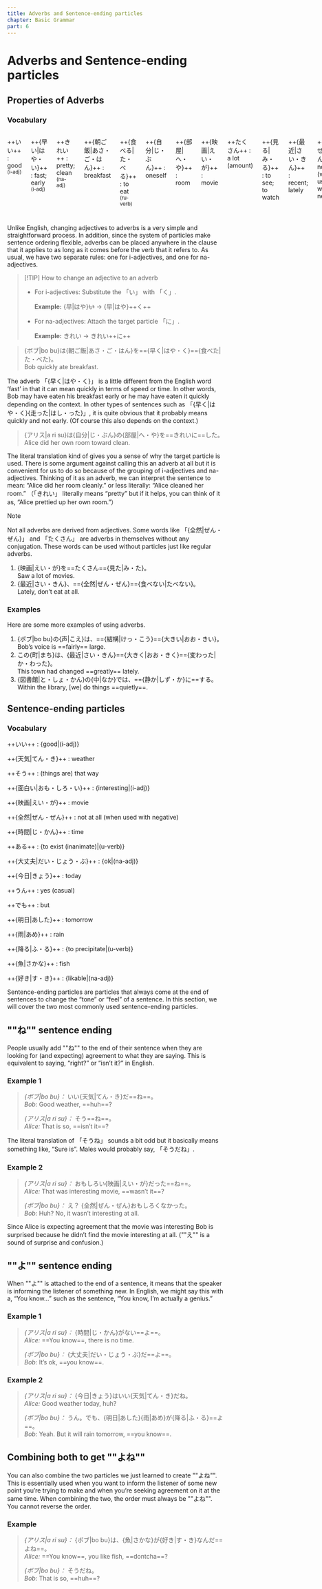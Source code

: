 ```yaml
---
title: Adverbs and Sentence-ending particles
chapter: Basic Grammar
part: 6
---
```


# Adverbs and Sentence-ending particles

## Properties of Adverbs

### Vocabulary

<div class="columns">

++いい++
: good <sup>(i-adj)</sup>

++{早い|はや・い}++
: fast; early <sup>(i-adj)</sup>

++きれい++
: pretty; clean <sup>(na-adj)</sup>

++{朝ご飯|あさ・ご・はん}++
: breakfast

++{食べる|た・べる}++
: to eat <sup>(ru-verb)</sup>

++{自分|じ・ぶん}++
: oneself

++{部屋|へ・や}++
: room

++{映画|えい・が}++
: movie

++たくさん++
: a lot (amount)

++{見る|み・る}++
: to see; to watch

++{最近|さい・きん}++
: recent; lately

++{全然|ぜん・ぜん}++
: not at all (when used with negative)

++{声|こえ}++
: voice

++{結構|けっ・こう}++
: fairly, reasonably

++{大きい|おお・きい}++
: big <sup>(i-adj)</sup>

++この++
: this （abbr. of これの）

++{町|まち}++
: town

++{変わる|か・わる}++
: to change <sup>(u-verb)</sup>

++{図書館|と・しょ・かん}++
: library

++{中|なか}++
: inside

++{静か|しず・か}++
: quiet <sup>(na-adj)</sup>

</div>

Unlike English, changing adjectives to adverbs is a very simple and straightforward process. In addition, since the system of particles make sentence ordering flexible, adverbs can be placed anywhere in the clause that it applies to as long as it comes before the verb that it refers to. As usual, we have two separate rules: one for i-adjectives, and one for na-adjectives.

> [!TIP] How to change an adjective to an adverb
>
> - For i-adjectives: Substitute the 「い」 with 「く」.
>
>   **Example:** {早|はや}~~い~~ → {早|はや}++く++
>
> - For na-adjectives: Attach the target particle 「に」.
>
>   **Example:** きれい → きれい++に++

> {ボブ|bo bu}は{朝ご飯|あさ・ご・はん}を=={早く|はや・く}=={食べた|た・べた}。  
> Bob quickly ate breakfast.

The adverb 「{早く|はや・く}」 is a little different from the English word ‘fast’ in that it can mean quickly in terms of speed or time. In other words, Bob may have eaten his breakfast early or he may have eaten it quickly depending on the context. In other types of sentences such as 「{早く|はや・く}{走った|はし・った}」, it is quite obvious that it probably means quickly and not early. (Of course this also depends on the context.)

> {アリス|a ri su}は{自分|じ・ぶん}の{部屋|へ・や}を==きれいに==した。  
> Alice did her own room toward clean.

The literal translation kind of gives you a sense of why the target particle is used. There is some argument against calling this an adverb at all but it is convenient for us to do so because of the grouping of i-adjectives and na-adjectives. Thinking of it as an adverb, we can interpret the sentence to mean: “Alice did her room cleanly.” or less literally: “Alice cleaned her room.” （「きれい」 literally means “pretty” but if it helps, you can think of it as, “Alice prettied up her own room.”）

> [!NOTE]
>
> Not all adverbs are derived from adjectives. Some words like 「{全然|ぜん・ぜん}」 and 「たくさん」 are adverbs in themselves without any conjugation. These words can be used without particles just like regular adverbs.

1. {映画|えい・が}を==たくさん=={見た|み・た}。  
   Saw a lot of movies.
1. {最近|さい・きん}、=={全然|ぜん・ぜん}=={食べない|たべない}。  
   Lately, don’t eat at all.

### Examples

Here are some more examples of using adverbs.

1. {ボブ|bo bu}の{声|こえ}は、=={結構|けっ・こう}=={大きい|おお・きい}。  
   Bob’s voice is ==fairly== large.
1. この{町|まち}は、{最近|さい・きん}=={大きく|おお・きく}=={変わった|か・わった}。  
   This town had changed ==greatly== lately.
1. {図書館|と・しょ・かん}の{中|なか}では、=={静か|しず・か}に==する。  
   Within the library, [we] do things ==quietly==.

## Sentence-ending particles

### Vocabulary

++いい++
: {good|(i-adj)}

++{天気|てん・き}++
: weather

++そう++
: (things are) that way

++{面白い|おも・しろ・い}++
: {interesting|(i-adj)}

++{映画|えい・が}++
: movie

++{全然|ぜん・ぜん}++
: not at all (when used with negative)

++{時間|じ・かん}++
: time

++ある++
: {to exist (inanimate)|(u-verb)}

++{大丈夫|だい・じょう・ぶ}++
: {ok|(na-adj)}

++{今日|きょう}++
: today

++うん++
: yes (casual)

++でも++
: but

++{明日|あした}++
: tomorrow

++{雨|あめ}++
: rain

++{降る|ふ・る}++
: {to precipitate|(u-verb)}

++{魚|さかな}++
: fish

++{好き|す・き}++
: {likable|(na-adj)}

Sentence-ending particles are particles that always come at the end of sentences to change the “tone” or “feel” of a sentence. In this section, we will cover the two most commonly used sentence-ending particles.

## ""ね"" sentence ending

People usually add ""ね"" to the end of their sentence when they are looking for (and expecting) agreement to what they are saying. This is equivalent to saying, “right?” or “isn’t it?” in English.

### Example 1

> <cite>{ボブ|bo bu}：</cite> いい{天気|てん・き}だ==ね==。  
> <cite>Bob:</cite> Good weather, ==huh==?
>
> <cite>{アリス|a ri su}：</cite> そう==ね==。  
> <cite>Alice:</cite> That is so, ==isn’t it==?

The literal translation of 「そうね」 sounds a bit odd but it basically means something like, “Sure is”. Males would probably say, 「そうだね」.

### Example 2

> <cite>{アリス|a ri su}：</cite> おもしろい{映画|えい・が}だった==ね==。  
> <cite>Alice:</cite> That was interesting movie, ==wasn’t it==?
>
> <cite>{ボブ|bo bu}：</cite> え？ {全然|ぜん・ぜん}おもしろくなかった。  
> <cite>Bob:</cite> Huh? No, it wasn’t interesting at all.

Since Alice is expecting agreement that the movie was interesting Bob is surprised because he didn’t find the movie interesting at all. (""え"" is a sound of surprise and confusion.)

## ""よ"" sentence ending

When ""よ"" is attached to the end of a sentence, it means that the speaker is informing the listener of something new. In English, we might say this with a, “You know…” such as the sentence, “You know, I’m actually a genius.”

### Example 1

> <cite>{アリス|a ri su}：</cite> {時間|じ・かん}がない==よ==。  
> <cite>Alice:</cite> ==You know==, there is no time.
>
> <cite>{ボブ|bo bu}：</cite> {大丈夫|だい・じょう・ぶ}だ==よ==。  
> <cite>Bob:</cite> It’s ok, ==you know==.

### Example 2

> <cite>{アリス|a ri su}：</cite> {今日|きょう}はいい{天気|てん・き}だね。  
> <cite>Alice:</cite> Good weather today, huh?
>
> <cite>{ボブ|bo bu}：</cite> うん。でも、{明日|あした}{雨|あめ}が{降る|ふ・る}==よ==。  
> <cite>Bob:</cite> Yeah. But it will rain tomorrow, ==you know==.

## Combining both to get ""よね""

You can also combine the two particles we just learned to create ""よね"". This is essentially used when you want to inform the listener of some new point you’re trying to make and when you’re seeking agreement on it at the same time. When combining the two, the order must always be ""よね"". You cannot reverse the order.

### Example

> <cite>{アリス|a ri su}：</cite> {ボブ|bo bu}は、{魚|さかな}が{好き|す・き}なんだ==よね==。  
> <cite>Alice:</cite> ==You know==, you like fish, ==dontcha==?
>
> <cite>{ボブ|bo bu}：</cite> そうだね。  
> <cite>Bob:</cite> That is so, ==huh==?
